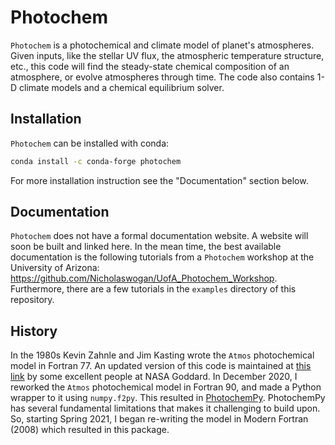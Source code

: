 # Photochem

`Photochem` is a photochemical and climate model of planet's atmospheres. Given inputs, like the stellar UV flux, the atmospheric temperature structure, etc., this code will find the steady-state chemical composition of an atmosphere, or evolve atmospheres through time. The code also contains 1-D climate models and a chemical equilibrium solver.

## Installation

`Photochem` can be installed with conda:

```sh
conda install -c conda-forge photochem
```

For more installation instruction see the "Documentation" section below.

## Documentation

`Photochem` does not have a formal documentation website. A website will soon be built and linked here. In the mean time, the best available documentation is the following tutorials from a `Photochem` workshop at the University of Arizona: https://github.com/Nicholaswogan/UofA_Photochem_Workshop. Furthermore, there are a few tutorials in the `examples` directory of this repository.

## History

In the 1980s Kevin Zahnle and Jim Kasting wrote the `Atmos` photochemical model in Fortran 77. An updated version of this code is maintained at [this link](https://github.com/VirtualPlanetaryLaboratory/atmos) by some excellent people at NASA Goddard. In December 2020, I reworked the `Atmos` photochemical model in Fortran 90, and made a Python wrapper to it using `numpy.f2py`. This resulted in [PhotochemPy](https://github.com/Nicholaswogan/PhotochemPy). PhotochemPy has several fundamental limitations that makes it challenging to build upon. So, starting Spring 2021, I began re-writing the model in Modern Fortran (2008) which resulted in this package.
